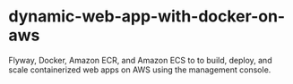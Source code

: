 # dynamic-web-app-with-docker-on-aws
Flyway, Docker, Amazon ECR, and Amazon ECS to to build, deploy, and scale containerized web apps on AWS using the management console.
